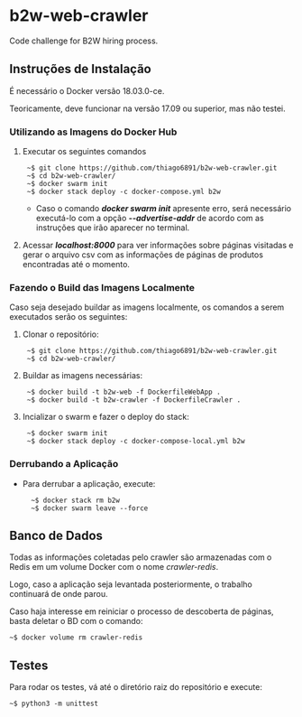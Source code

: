 # b2w-web-crawler

Code challenge for B2W hiring process.

## Instruções de Instalação

É necessário o Docker versão 18.03.0-ce. 

Teoricamente, deve funcionar na versão 17.09 ou superior, mas não testei.

### Utilizando as Imagens do Docker Hub

1. Executar os seguintes comandos

        ~$ git clone https://github.com/thiago6891/b2w-web-crawler.git
        ~$ cd b2w-web-crawler/
        ~$ docker swarm init
        ~$ docker stack deploy -c docker-compose.yml b2w

    - Caso o comando ***docker swarm init*** apresente erro, será necessário executá-lo com a opção ***--advertise-addr*** de acordo com as instruções que irão aparecer no terminal.

2. Acessar ***localhost:8000*** para ver informações sobre páginas visitadas e gerar o arquivo csv com as informações de páginas de produtos encontradas até o momento.

### Fazendo o Build das Imagens Localmente

Caso seja desejado buildar as imagens localmente, os comandos a serem executados serão os seguintes:

1. Clonar o repositório:

        ~$ git clone https://github.com/thiago6891/b2w-web-crawler.git
        ~$ cd b2w-web-crawler/

2. Buildar as imagens necessárias:

        ~$ docker build -t b2w-web -f DockerfileWebApp .
        ~$ docker build -t b2w-crawler -f DockerfileCrawler .

3. Incializar o swarm e fazer o deploy do stack:

        ~$ docker swarm init
        ~$ docker stack deploy -c docker-compose-local.yml b2w

### Derrubando a Aplicação

- Para derrubar a aplicação, execute:

        ~$ docker stack rm b2w
        ~$ docker swarm leave --force

## Banco de Dados

Todas as informações coletadas pelo crawler são armazenadas com o Redis em um volume Docker com o nome *crawler-redis*.

Logo, caso a aplicação seja levantada posteriormente, o trabalho continuará de onde parou.

Caso haja interesse em reiniciar o processo de descoberta de páginas, basta deletar o BD com o comando:

    ~$ docker volume rm crawler-redis

## Testes

Para rodar os testes, vá até o diretório raiz do repositório e execute:

    ~$ python3 -m unittest